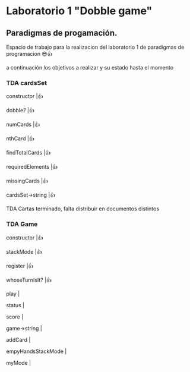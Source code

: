 # Laboratorio 1 "Dobble game"
## Paradigmas de progamación.

Espacio de trabajo para la realizacion del laboratorio 1 de paradigmas de programacion 😎👍


a continuación los objetivos a realizar y su estado hasta el momento

###  TDA cardsSet

constructor			|👍

dobble?				|👍

numCards			|👍

nthCard				|👍

findTotalCards		|👍

requiredElements	|👍

missingCards		|👍

cardsSet->string	|👍

TDA Cartas terminado, falta distribuir en documentos distintos


### TDA Game

constructor 		|👍

stackMode 			|👍

register 			|👍

whoseTurnIsIt? 		|👍

play				|

status				|

score				|

game->string		|
	
addCard				|

empyHandsStackMode	|

myMode 				|